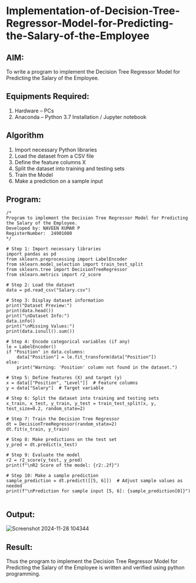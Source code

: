 # Implementation-of-Decision-Tree-Regressor-Model-for-Predicting-the-Salary-of-the-Employee

## AIM:
To write a program to implement the Decision Tree Regressor Model for Predicting the Salary of the Employee.

## Equipments Required:
1. Hardware – PCs
2. Anaconda – Python 3.7 Installation / Jupyter notebook

## Algorithm
1. Import necessary Python libraries
2. Load the dataset from a CSV file
3. Define the feature columns X
4. Split the dataset into training and testing sets
5. Train the Model
6. Make a prediction on a sample input

## Program:
```
/*
Program to implement the Decision Tree Regressor Model for Predicting the Salary of the Employee.
Developed by: NAVEEN KUMAR P
RegisterNumber:  24901080
*/

# Step 1: Import necessary libraries
import pandas as pd
from sklearn.preprocessing import LabelEncoder
from sklearn.model_selection import train_test_split
from sklearn.tree import DecisionTreeRegressor
from sklearn.metrics import r2_score

# Step 2: Load the dataset
data = pd.read_csv("Salary.csv")

# Step 3: Display dataset information
print("Dataset Preview:")
print(data.head())
print("\nDataset Info:")
data.info()
print("\nMissing Values:")
print(data.isnull().sum())

# Step 4: Encode categorical variables (if any)
le = LabelEncoder()
if "Position" in data.columns:
    data["Position"] = le.fit_transform(data["Position"])
else:
    print("Warning: 'Position' column not found in the dataset.")

# Step 5: Define features (X) and target (y)
x = data[["Position", "Level"]]  # Feature columns
y = data["Salary"]  # Target variable

# Step 6: Split the dataset into training and testing sets
x_train, x_test, y_train, y_test = train_test_split(x, y, test_size=0.2, random_state=2)

# Step 7: Train the Decision Tree Regressor
dt = DecisionTreeRegressor(random_state=2)
dt.fit(x_train, y_train)

# Step 8: Make predictions on the test set
y_pred = dt.predict(x_test)

# Step 9: Evaluate the model
r2 = r2_score(y_test, y_pred)
print(f"\nR2 Score of the model: {r2:.2f}")

# Step 10: Make a sample prediction
sample_prediction = dt.predict([[5, 6]])  # Adjust sample values as needed
print(f"\nPrediction for sample input [5, 6]: {sample_prediction[0]}")


```

## Output:

![Screenshot 2024-11-28 104344](https://github.com/user-attachments/assets/9c794daa-f1d1-41b2-be4e-a5ffac6b75f2)


## Result:
Thus the program to implement the Decision Tree Regressor Model for Predicting the Salary of the Employee is written and verified using python programming.
